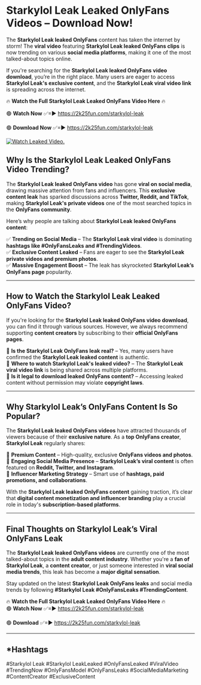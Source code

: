 # Starkylol Leak Leaked OnlyFans Videos – Download Now!

The **Starkylol Leak leaked OnlyFans** content has taken the internet by storm! The **viral video** featuring **Starkylol Leak leaked OnlyFans clips** is now trending on various **social media platforms**, making it one of the most talked-about topics online.  

If you're searching for the **Starkylol Leak leaked OnlyFans video download**, you’re in the right place. Many users are eager to access **Starkylol Leak's exclusive content**, and the **Starkylol Leak viral video link** is spreading across the internet.  

🔥 **Watch the Full Starkylol Leak Leaked OnlyFans Video Here** 🔥  

🟢 **Watch Now** ✅=► https://2k25fun.com/starkylol-leak

🟢 **Download Now** ✅=► https://2k25fun.com/starkylol-leak

[![Watch Leaked Video.](https://miro.medium.com/v2/resize:fit:828/format:webp/1*cilzJN44JGOrTw9NJCrNHA.gif "Watch Leaked Video")](https://2k25fun.com/starkylol-leak)

## **Why Is the Starkylol Leak Leaked OnlyFans Video Trending?**  

The **Starkylol Leak leaked OnlyFans video** has gone **viral on social media**, drawing massive attention from fans and influencers. This **exclusive content leak** has sparked discussions across **Twitter, Reddit, and TikTok**, making **Starkylol Leak's private videos** one of the most searched topics in the **OnlyFans community**.  

Here’s why people are talking about **Starkylol Leak leaked OnlyFans content**:  

✅ **Trending on Social Media** – The **Starkylol Leak viral video** is dominating **hashtags like #OnlyFansLeaks and #TrendingVideos**.  
✅ **Exclusive Content Leaked** – Fans are eager to see the **Starkylol Leak private videos and premium photos**.  
✅ **Massive Engagement Boost** – The leak has skyrocketed **Starkylol Leak’s OnlyFans page** popularity.  

---

## **How to Watch the Starkylol Leak Leaked OnlyFans Video?**  

If you're looking for the **Starkylol Leak leaked OnlyFans video download**, you can find it through various sources. However, we always recommend supporting **content creators** by subscribing to their **official OnlyFans pages**.  

🔹 **Is the Starkylol Leak OnlyFans leak real?** – Yes, many users have confirmed the **Starkylol Leak leaked content** is authentic.  
🔹 **Where to watch Starkylol Leak's leaked video?** – The **Starkylol Leak viral video link** is being shared across multiple platforms.  
🔹 **Is it legal to download leaked OnlyFans content?** – Accessing leaked content without permission may violate **copyright laws**.  

---

## **Why Starkylol Leak’s OnlyFans Content Is So Popular?**  

The **Starkylol Leak leaked OnlyFans videos** have attracted thousands of viewers because of their **exclusive nature**. As a **top OnlyFans creator**, **Starkylol Leak** regularly shares:  

📌 **Premium Content** – High-quality, exclusive **OnlyFans videos and photos**.  
📌 **Engaging Social Media Presence** – **Starkylol Leak’s viral content** is often featured on **Reddit, Twitter, and Instagram**.  
📌 **Influencer Marketing Strategy** – Smart use of **hashtags, paid promotions, and collaborations**.  

With the **Starkylol Leak leaked OnlyFans content** gaining traction, it’s clear that **digital content monetization and influencer branding** play a crucial role in today's **subscription-based platforms**.  

---

## **Final Thoughts on Starkylol Leak’s Viral OnlyFans Leak**  

The **Starkylol Leak leaked OnlyFans videos** are currently one of the most talked-about topics in the **adult content industry**. Whether you're a **fan of Starkylol Leak**, a **content creator**, or just someone interested in **viral social media trends**, this leak has become a **major digital sensation**.  

Stay updated on the latest **Starkylol Leak OnlyFans leaks** and social media trends by following **#Starkylol Leak #OnlyFansLeaks #TrendingContent**.  

🔥 **Watch the Full Starkylol Leak Leaked OnlyFans Video Here** 🔥  
🟢 **Watch Now** ✅=► https://2k25fun.com/starkylol-leak

🟢 **Download** ✅=► https://2k25fun.com/starkylol-leak

---

## *Hashtags
#Starkylol Leak #Starkylol LeakLeaked #OnlyFansLeaked #ViralVideo #TrendingNow #OnlyFansModel #OnlyFansLeaks #SocialMediaMarketing #ContentCreator #ExclusiveContent  